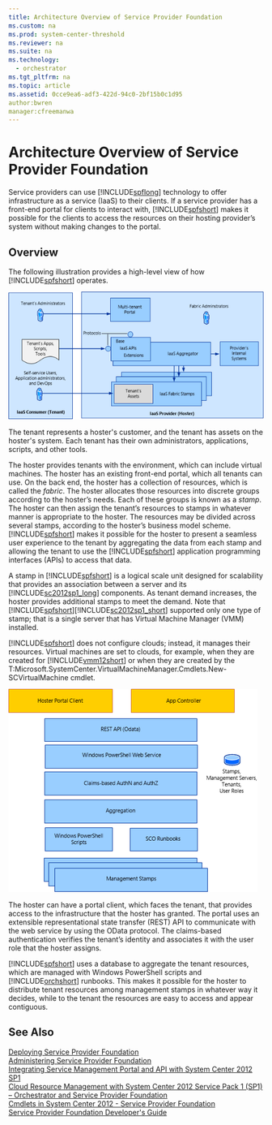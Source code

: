 ```yaml
---
title: Architecture Overview of Service Provider Foundation
ms.custom: na
ms.prod: system-center-threshold
ms.reviewer: na
ms.suite: na
ms.technology: 
  - orchestrator
ms.tgt_pltfrm: na
ms.topic: article
ms.assetid: 0cce9ea6-adf3-422d-94c0-2bf15b0c1d95
author:bwren
manager:cfreemanwa
---
```

# Architecture Overview of Service Provider Foundation
Service providers can use [!INCLUDE[spflong](../../spf/Deploy/includes/spflong_md.md)] technology to offer infrastructure as a service \(IaaS\) to their clients. If a service provider has a front\-end portal for clients to interact with, [!INCLUDE[spfshort](../../spf/Deploy/includes/spfshort_md.md)] makes it possible for the clients to access the resources on their hosting provider’s system without making changes to the portal.  
  
## Overview  
The following illustration provides a high\-level view of how [!INCLUDE[spfshort](../../spf/Deploy/includes/spfshort_md.md)] operates.  
  
![Overview of Service Provider Foundation](../../spf/Deploy/media/SPFOverview.gif "SPFOverview")  
  
The tenant represents a hoster's customer, and the tenant has assets on the hoster's system. Each tenant has their own administrators, applications, scripts, and other tools.  
  
The hoster provides tenants with the environment, which can include virtual machines. The hoster has an existing front\-end portal, which all tenants can use. On the back end, the hoster has a collection of resources, which is called the *fabric*. The hoster allocates those resources into discrete groups according to the hoster’s needs. Each of these groups is known as a *stamp*. The hoster can then assign the tenant’s resources to stamps in whatever manner is appropriate to the hoster. The resources may be divided across several stamps, according to the hoster’s business model scheme. [!INCLUDE[spfshort](../../spf/Deploy/includes/spfshort_md.md)] makes it possible for the hoster to present a seamless user experience to the tenant by aggregating the data from each stamp and allowing the tenant to use the [!INCLUDE[spfshort](../../spf/Deploy/includes/spfshort_md.md)] application programming interfaces \(APIs\) to access that data.  
  
A stamp in [!INCLUDE[spfshort](../../spf/Deploy/includes/spfshort_md.md)] is a logical scale unit designed for scalability that provides an association between a server and its [!INCLUDE[sc2012sp1_long](../../om/manage/includes/sc2012sp1_long_md.md)] components. As tenant demand increases, the hoster provides additional stamps to meet the demand. Note that [!INCLUDE[spfshort](../../spf/Deploy/includes/spfshort_md.md)][!INCLUDE[sc2012sp1_short](../../om/manage/includes/sc2012sp1_short_md.md)] supported only one type of stamp; that is a single server that has Virtual Machine Manager \(VMM\) installed.  
  
[!INCLUDE[spfshort](../../spf/Deploy/includes/spfshort_md.md)] does not configure clouds; instead, it manages their resources. Virtual machines are set to clouds, for example, when they are created for [!INCLUDE[vmm12short](../../spf/Deploy/includes/vmm12short_md.md)] or when they are created by the T:Microsoft.SystemCenter.VirtualMachineManager.Cmdlets.New\-SCVirtualMachine cmdlet.  
  
![Architecture of Service Provider Foundation](../../spf/Deploy/media/SPFArchitecture.gif "SPFArchitecture")  
  
The hoster can have a portal client, which faces the tenant, that provides access to the infrastructure that the hoster has granted. The portal uses an extensible representational state transfer \(REST\) API to communicate with the web service by using the OData protocol. The claims\-based authentication verifies the tenant’s identity and associates it with the user role that the hoster assigns.  
  
[!INCLUDE[spfshort](../../spf/Deploy/includes/spfshort_md.md)] uses a database to aggregate the tenant resources, which are managed with Windows PowerShell scripts and [!INCLUDE[orchshort](../../om/manage/includes/orchshort_md.md)] runbooks. This makes it possible for the hoster to distribute tenant resources among management stamps in whatever way it decides, while to the tenant the resources are easy to access and appear contiguous.  
  
## See Also  
[Deploying Service Provider Foundation](../../spf/Deploy/Deploying-Service-Provider-Foundation.md)  
[Administering Service Provider Foundation](../../spf/Deploy/Administering-Service-Provider-Foundation.md)  
[Integrating Service Management Portal and API with System Center 2012 SP1](http://go.microsoft.com/fwlink/?LinkId=298454)  
[Cloud Resource Management with System Center 2012 Service Pack 1 \(SP1\) – Orchestrator and Service Provider Foundation](http://go.microsoft.com/fwlink/p/?LinkId=263682)  
[Cmdlets in System Center 2012 \- Service Provider Foundation](http://go.microsoft.com/fwlink/p/?LinkId=263677)  
[Service Provider Foundation Developer's Guide](http://go.microsoft.com/fwlink/p/?LinkID=263700)  
  
